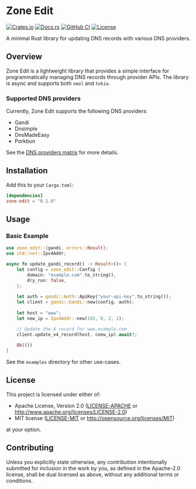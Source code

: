 # Zone Edit

[![Crates.io](https://img.shields.io/crates/v/zone-edit)](https://crates.io/crates/zone-edit)
[![Docs.rs](https://docs.rs/zone-edit/badge.svg)](https://docs.rs/zone-edit)
[![GitHub CI](https://github.com/tarka/zone-edit/actions/workflows/tests.yml/badge.svg)](https://github.com/tarka/zone-edit/actions)
[![License](https://img.shields.io/crates/l/zone-edit)](https://github.com/tarka/zone-edit/blob/main/README.md#License)

A minimal Rust library for updating DNS records with various DNS providers.

## Overview

Zone Edit is a lightweight library that provides a simple interface for
programmatically managing DNS records through provider APIs.
The library is async and supports both `smol` and `tokio`.

### Supported DNS providers

Currently, Zone Edit supports the following DNS providers:

* Gandi
* Dnsimple
* DnsMadeEasy
* Porkbun

See the [DNS providers matrix](docs/PROVIDERS.md) for more details.


## Installation

Add this to your `Cargo.toml`:

```toml
[dependencies]
zone-edit = "0.1.0"
```

## Usage

### Basic Example

```rust
use zone_edit::{gandi, errors::Result};
use std::net::Ipv4Addr;

async fn update_gandi_record() -> Result<()> {
    let config = zone_edit::Config {
        domain: "example.com".to_string(),
        dry_run: false,
    };
    
    let auth = gandi::Auth::ApiKey("your-api-key".to_string());
    let client = gandi::Gandi::new(config, auth);
    
    let host = "www";
    let new_ip = Ipv4Addr::new(192, 0, 2, 1);

    // Update the A record for www.example.com
    client.update_v4_record(host, &new_ip).await?;
    
    Ok(())
}
```

See the `examples` directory for other use-cases.

## License

This project is licensed under either of:

- Apache License, Version 2.0 ([LICENSE-APACHE](LICENSE-APACHE-2.0.txt) or http://www.apache.org/licenses/LICENSE-2.0)
- MIT license ([LICENSE-MIT](LICENSE-MIT) or http://opensource.org/licenses/MIT)

at your option.

## Contributing

Unless you explicitly state otherwise, any contribution intentionally submitted
for inclusion in the work by you, as defined in the Apache-2.0 license, shall be
dual licensed as above, without any additional terms or conditions.
